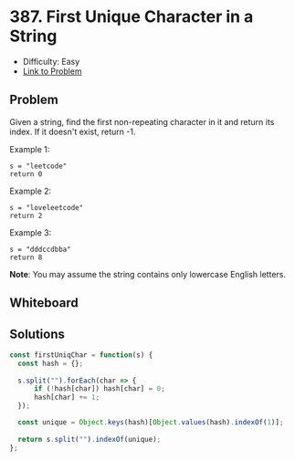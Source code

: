 # 387. First Unique Character in a String
* Difficulty: Easy
* [Link to Problem](https://leetcode.com/problems/first-unique-character-in-a-string/)

## Problem
Given a string, find the first non-repeating character in it and return its index. If it doesn't exist, return -1.

Example 1:

```
s = "leetcode"
return 0
```

Example 2:

```
s = "loveleetcode"
return 2
```

Example 3:

```
s = "dddccdbba"
return 8
```

__Note__: You may assume the string contains only lowercase English letters.


## Whiteboard


## Solutions

```javascript
const firstUniqChar = function(s) {
  const hash = {};
    
  s.split("").forEach(char => {
      if (!hash[char]) hash[char] = 0;
      hash[char] += 1;
  });

  const unique = Object.keys(hash)[Object.values(hash).indexOf(1)];
  
  return s.split("").indexOf(unique);
};
```